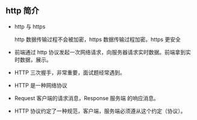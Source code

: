 ## http 简介

- http 与 https

    http 数据传输过程不会被加密，https 数据传输过程加密。https 更安全
    
-  前端通过 http 协议发起一次网络请求，向服务器请求实时数据。前端拿到实时数据，展示。

- HTTP 三次握手，非常重要，面试题经常遇到。
- HTTP 是一种网络协议
- Request 客户端的请求消息，Response 服务端 的响应消息。
- HTTP 协议约定了一种规范，客户端，服务端必须遵从这个约定（协议）。


